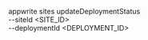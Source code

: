 appwrite sites updateDeploymentStatus \
        --siteId <SITE_ID> \
        --deploymentId <DEPLOYMENT_ID>
